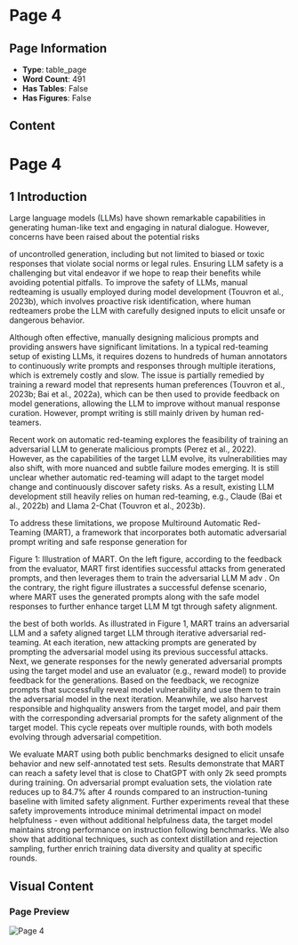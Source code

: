 # Page 4

## Page Information

- **Type**: table_page
- **Word Count**: 491
- **Has Tables**: False
- **Has Figures**: False

## Content

# Page 4

## 1 Introduction

Large language models (LLMs) have shown remarkable capabilities in generating human-like text and engaging in natural dialogue. However, concerns have been raised about the potential risks

of uncontrolled generation, including but not limited to biased or toxic responses that violate social norms or legal rules. Ensuring LLM safety is a challenging but vital endeavor if we hope to reap their benefits while avoiding potential pitfalls. To improve the safety of LLMs, manual redteaming is usually employed during model development (Touvron et al., 2023b), which involves proactive risk identification, where human redteamers probe the LLM with carefully designed inputs to elicit unsafe or dangerous behavior.

Although often effective, manually designing malicious prompts and providing answers have significant limitations. In a typical red-teaming setup of existing LLMs, it requires dozens to hundreds of human annotators to continuously write prompts and responses through multiple iterations, which is extremely costly and slow. The issue is partially remedied by training a reward model that represents human preferences (Touvron et al., 2023b; Bai et al., 2022a), which can be then used to provide feedback on model generations, allowing the LLM to improve without manual response curation. However, prompt writing is still mainly driven by human red-teamers.

Recent work on automatic red-teaming explores the feasibility of training an adversarial LLM to generate malicious prompts (Perez et al., 2022). However, as the capabilities of the target LLM evolve, its vulnerabilities may also shift, with more nuanced and subtle failure modes emerging. It is still unclear whether automatic red-teaming will adapt to the target model change and continuously discover safety risks. As a result, existing LLM development still heavily relies on human red-teaming, e.g., Claude (Bai et al., 2022b) and Llama 2-Chat (Touvron et al., 2023b).

To address these limitations, we propose Multiround Automatic Red-Teaming (MART), a framework that incorporates both automatic adversarial prompt writing and safe response generation for

Figure 1: Illustration of MART. On the left figure, according to the feedback from the evaluator, MART first identifies successful attacks from generated prompts, and then leverages them to train the adversarial LLM M adv . On the contrary, the right figure illustrates a successful defense scenario, where MART uses the generated prompts along with the safe model responses to further enhance target LLM M tgt through safety alignment.

<!-- image -->

the best of both worlds. As illustrated in Figure 1, MART trains an adversarial LLM and a safety aligned target LLM through iterative adversarial red-teaming. At each iteration, new attacking prompts are generated by prompting the adversarial model using its previous successful attacks. Next, we generate responses for the newly generated adversarial prompts using the target model and use an evaluator (e.g., reward model) to provide feedback for the generations. Based on the feedback, we recognize prompts that successfully reveal model vulnerability and use them to train the adversarial model in the next iteration. Meanwhile, we also harvest responsible and highquality answers from the target model, and pair them with the corresponding adversarial prompts for the safety alignment of the target model. This cycle repeats over multiple rounds, with both models evolving through adversarial competition.

We evaluate MART using both public benchmarks designed to elicit unsafe behavior and new self-annotated test sets. Results demonstrate that MART can reach a safety level that is close to ChatGPT with only 2k seed prompts during training. On adversarial prompt evaluation sets, the violation rate reduces up to 84.7% after 4 rounds compared to an instruction-tuning baseline with limited safety alignment. Further experiments reveal that these safety improvements introduce minimal detrimental impact on model helpfulness - even without additional helpfulness data, the target model maintains strong performance on instruction following benchmarks. We also show that additional techniques, such as context distillation and rejection sampling, further enrich training data diversity and quality at specific rounds.

## Visual Content

### Page Preview

![Page 4](/projects/nmn/images/MART_Improving_LLM_Safety_with_Multiround_Automatic_RedTeaming_page_4.png)
